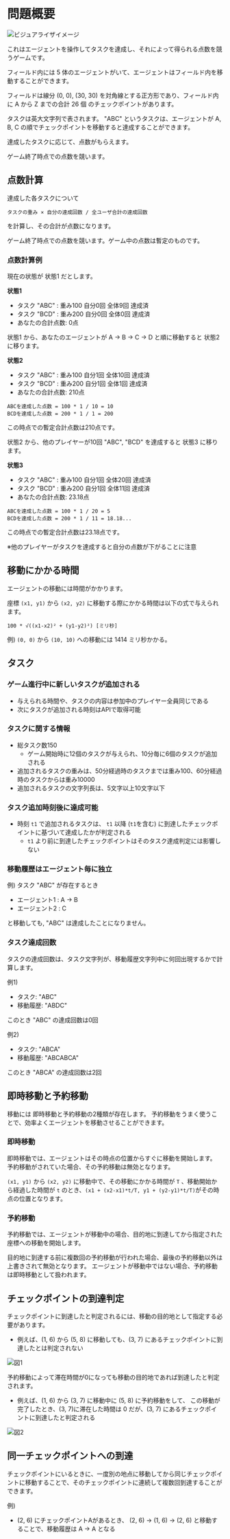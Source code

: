 問題概要
======

![ビジュアライザイメージ](/img/vis.png) 

これはエージェントを操作してタスクを達成し、それによって得られる点数を競うゲームです。

フィールド内には 5 体のエージェントがいて、エージェントはフィールド内を移動することができます。

フィールドは線分 (0, 0), (30, 30) を対角線とする正方形であり、フィールド内に A から Z までの合計 26 個 のチェックポイントがあります。

タスクは英大文字列で表されます。
"ABC" というタスクは、エージェントが A, B, C の順でチェックポイントを移動すると達成することができます。

達成したタスクに応じて、点数がもらえます。

ゲーム終了時点での点数を競います。

## 点数計算
達成した各タスクについて
```
タスクの重み × 自分の達成回数 / 全ユーザ合計の達成回数
```
を計算し、その合計が点数になります。

ゲーム終了時点での点数を競います。ゲーム中の点数は暫定のものです。

### 点数計算例
現在の状態が 状態1 だとします。

**状態1**
- タスク "ABC" : 重み100 自分0回 全体9回 達成済
- タスク "BCD" : 重み200 自分0回 全体0回 達成済
- あなたの合計点数: 0点

状態1 から、あなたのエージェントが A → B → C → D と順に移動すると 状態2 に移ります。

**状態2**
- タスク "ABC" : 重み100 自分1回 全体10回 達成済
- タスク "BCD" : 重み200 自分1回 全体1回 達成済
- あなたの合計点数: 210点

```
ABCを達成した点数 = 100 * 1 / 10 = 10
BCDを達成した点数 = 200 * 1 / 1 = 200
```
この時点での暫定合計点数は210点です。

状態2 から、他のプレイヤーが10回 "ABC", "BCD" を達成すると 状態3 に移ります。

**状態3**
- タスク "ABC" : 重み100 自分1回 全体20回 達成済
- タスク "BCD" : 重み200 自分1回 全体11回 達成済
- あなたの合計点数: 23.18点

```
ABCを達成した点数 = 100 * 1 / 20 = 5
BCDを達成した点数 = 200 * 1 / 11 = 18.18...
```
この時点での暫定合計点数は23.18点です。

※他のプレイヤーがタスクを達成すると自分の点数が下がることに注意


## 移動にかかる時間
エージェントの移動には時間がかかります。

座標 `(x1, y1)` から `(x2, y2)` に移動する際にかかる時間は以下の式で与えられます。

```
100 * √((x1-x2)² + (y1-y2)²) [ミリ秒]
```

例) `(0, 0)` から `(10, 10)` への移動には 1414 ミリ秒かかる。


## タスク

### ゲーム進行中に新しいタスクが追加される
- 与えられる時間や、タスクの内容は参加中のプレイヤー全員同じである
- 次にタスクが追加される時刻はAPIで取得可能

### タスクに関する情報
- 総タスク数150
  - ゲーム開始時に12個のタスクが与えられ、10分毎に6個のタスクが追加される
- 追加されるタスクの重みは、50分経過時のタスクまでは重み100、60分経過時のタスクからは重み10000
- 追加されるタスクの文字列長は、5文字以上10文字以下

### タスク追加時刻後に達成可能
- 時刻 `t1` で追加されるタスクは、 `t1` 以降 (`t1`を含む) に到達したチェックポイントに基づいて達成したかが判定される
  - `t1` より前に到達したチェックポイントはそのタスク達成判定には影響しない

### 移動履歴はエージェント毎に独立
例) タスク "ABC" が存在するとき
- エージェント1 : A → B
- エージェント2 : C

と移動しても, "ABC" は達成したことになりません。

### タスク達成回数
タスクの達成回数は、タスク文字列が、移動履歴文字列中に何回出現するかで計算します。

例1)
- タスク: "ABC"
- 移動履歴: "ABDC"

このとき "ABC" の達成回数は0回

例2)
- タスク: "ABCA"
- 移動履歴: "ABCABCA"

このとき "ABCA" の達成回数は2回

## 即時移動と予約移動
移動には 即時移動と予約移動の2種類が存在します。
予約移動をうまく使うことで、効率よくエージェントを移動させることができます。

### 即時移動
即時移動では、エージェントはその時点の位置からすぐに移動を開始します。
予約移動がされていた場合、その予約移動は無効となります。

`(x1, y1)` から `(x2, y2)` に移動中で、その移動にかかる時間が `T` 、移動開始から経過した時間が `t` のとき、`(x1 + (x2-x1)*t/T, y1 + (y2-y1)*t/T)`がその時点の位置となります。

### 予約移動
予約移動では、エージェントが移動中の場合、目的地に到達してから指定された座標への移動を開始します。

目的地に到達する前に複数回の予約移動が行われた場合、最後の予約移動以外は上書きされて無効となります。
エージェントが移動中ではない場合、予約移動は即時移動として扱われます。

## チェックポイントの到達判定
チェックポイントに到達したと判定されるには、移動の目的地として指定する必要があります。

- 例えば、(1, 6) から (5, 8) に移動しても、(3, 7) にあるチェックポイントに到達したとは判定されない

![図1](/img/1.png)

予約移動によって滞在時間が0になっても移動の目的地であれば到達したと判定されます。

- 例えば、(1, 6) から (3, 7) に移動中に (5, 8) に予約移動をして、
この移動が完了したとき、(3, 7)に滞在した時間は 0 だが、(3, 7) にあるチェックポイントに到達したと判定される

![図2](/img/2.png)

## 同一チェックポイントへの到達
チェックポイントにいるときに、一度別の地点に移動してから同じチェックポイントに移動することで、そのチェックポイントに連続して複数回到達することができます。

例)
- (2, 6) にチェックポイントAがあるとき、 (2, 6) → (1, 6) → (2, 6) と移動することで、移動履歴は A → A となる
